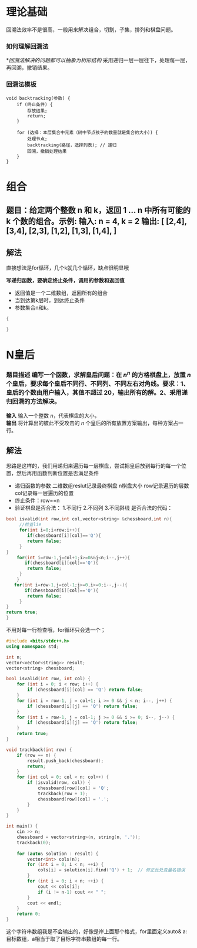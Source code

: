 # 理论基础
回溯法效率不是很高，一般用来解决组合，切割，子集，排列和棋盘问题。
### 如何理解回溯法
**回溯法解决的问题都可以抽象为树形结构*
采用递归一层一层往下，处理每一层，再回溯，撤销结果。
### 回溯法模板
```
void backtracking(参数) {
    if (终止条件) {
        存放结果;
        return;
    }

    for (选择：本层集合中元素（树中节点孩子的数量就是集合的大小）) {
        处理节点;
        backtracking(路径，选择列表); // 递归
        回溯，撤销处理结果
    }
}

```
# 组合
## 题目：给定两个整数 n 和 k，返回 1 ... n 中所有可能的 k 个数的组合。示例: 输入: n = 4, k = 2 输出: [ [2,4], [3,4], [2,3], [1,2], [1,3], [1,4], ]

## 解法
直接想法是for循环，几个k就几个循环，缺点很明显哦

**写递归函数，要确定终止条件，调用的参数和返回值**
* 返回值是一个二维数组，返回所有的组合
* 当到达第k层时，到达终止条件
* 参数集合n和k。
```cpp
{

}

```
# N皇后
### 题目描述 编写一个函数，求解皇后问题：在 $n^n$ 的方格棋盘上，放置 $n$ 个皇后，要求每个皇后不同行、不同列、不同左右对角线。要求：1、皇后的个数由用户输入，其值不超过 $20$，输出所有的解。2、采用递归回溯的方法解决。      
**输入**
     输入一个整数 $n$，代表棋盘的大小，        
**输出**
   将计算出的彼此不受攻击的 $n$ 个皇后的所有放置方案输出，每种方案占一行。
## 解法
思路是这样的，我们用递归来遍历每一层棋盘，尝试把皇后放到每行的每一个位置，然后再用函数判断位置是否满足条件
* 递归函数的参数
  二维数组reslut记录最终棋盘
  n棋盘大小
  row记录遍历的层数
  col记录每一层遍历的位置
* 终止条件：row==n
* 验证棋盘是否合法：
  1.不同行
  2.不同列
  3.不同斜线
  是否合法的代码：
```cpp
bool isvalid(int row,int col,vector<string> &chessboard,int n){
     //检查lie
     for(int i=0;i<row;i++){
        if(chessboard[i][col]=='Q'){
        return false;
     }
}
    for(int i=row-1,j=col+1;i>=0&&j<n;i--,j++){
       if(chessboard[i][col]=='Q'){
        return false;
     }
    }
   for(int i=row-1,j=col-1;j>=0,i>=0;i--,j--){
       if(chessboard[i][col]=='Q'){
        return false;
     }
}
return true;
}
```
不用对每一行检查哦，for循环只会选一个；
```cpp
#include <bits/stdc++.h>
using namespace std;

int n;
vector<vector<string>> result;
vector<string> chessboard;

bool isvalid(int row, int col) {
    for (int i = 0; i < row; i++) {
        if (chessboard[i][col] == 'Q') return false;
    }
    for (int i = row-1, j = col+1; i >= 0 && j < n; i--, j++) {
        if (chessboard[i][j] == 'Q') return false;
    }
    for (int i = row-1, j = col-1; j >= 0 && i >= 0; i--, j--) {
        if (chessboard[i][j] == 'Q') return false;
    }
    return true;
}

void trackback(int row) {
    if (row == n) {
        result.push_back(chessboard);
        return;
    }
    for (int col = 0; col < n; col++) {
        if (isvalid(row, col)) {
            chessboard[row][col] = 'Q';
            trackback(row + 1);
            chessboard[row][col] = '.';
        }
    }
}

int main() {
    cin >> n;
    chessboard = vector<string>(n, string(n, '.')); 
    trackback(0);
    
    for (auto& solution : result) {
        vector<int> cols(n);
        for (int i = 0; i < n; ++i) {
            cols[i] = solution[i].find('Q') + 1;  // 修正此处变量名错误
        }
        for (int i = 0; i < n; ++i) {
            cout << cols[i];
            if (i != n-1) cout << " ";
        }
        cout << endl;
    }
    return 0;
}
  ```
   这个字符串数组我是不会输出的，好像是岸上面那个格式，for里面定义auto& a:目标数组，a相当于取了目标字符串数组的每一行。

